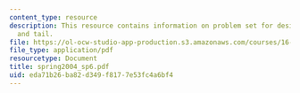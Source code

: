 ```yaml
---
content_type: resource
description: This resource contains information on problem set for design I - wing
  and tail.
file: https://ol-ocw-studio-app-production.s3.amazonaws.com/courses/16-01-unified-engineering-i-ii-iii-iv-fall-2005-spring-2006/eda71b26ba82d349f8177e53fc4a6bf4_spring2004_sp6.pdf
file_type: application/pdf
resourcetype: Document
title: spring2004_sp6.pdf
uid: eda71b26-ba82-d349-f817-7e53fc4a6bf4
---
```

